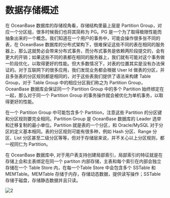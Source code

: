 数据存储概述 
===========================



在 OceanBase 数据库的存储视角看，存储结构里最上层是 Partition Group，对应一个分区组，很多时候我们也将其简称为 PG。PG 是一个为了取得极限性能而抽象出来的一个概念。我们知道在一个用户的事务中，可能会操作很多张不同的表，在 OceanBase 数据库的分布式架构下，很难保证这些不同的表在相同的服务器上，那么这就势必会带来分布式事务，而分布式事务是依赖两阶段提交的，会有更大的开销；如果这些不同的表都在相同的服务器上，我们就有可能对这个事务做一阶段优化，以取得更好的性能。但大多数情况下，对表的位置其实是没有办法保证的。对于互联网下的很多应用，我们发现业务都会根据 User Id 做表的分区，并且多张表的分区规则都是相同的，对于这些表我们提供了语法来构建 Table Group，对于 Table Group 中的相应分区我们称之为 Partition Group，OceanBase 数据库会保证同一个 Partition Group 中的多个 Partition 始终绑定在一起，那么对于同一个 Partition Group 的事务操作就会被优化为单机事务，以取得更好的性能。

在一个 Partition Group 中可能包含多个 Partition，注意这些 Partition 的分区键和分区规则要完全相同。Partition Group 是 OceanBase 数据库的 Leader 选举和迁移复制的最小单位。Partition 就是表的一个分区，和 Oracle/MySQL 对于分区的定义基本相同。表的分区规则可能有很多种，例如 Hash 分区、Range 分区、List 分区甚至二级分区等等，但对于存储层来说，并不关心以上分区规则，都一视同仁为 Partition。

在 OceanBase 数据库中, 对于用户表支持创建局部索引，局部索引的特征就是在存储上会和主表绑定在同一个 partiton 内部存储，主表和每个索引在内部会独立存储在一个 Table Store 内，在每一个Table Store 中会包含多个 SSTable 和 MEMTable。MEMTable 存储于内存，存储动态数据，提供读写操作；SSTable 存储于磁盘，存储静态数据并且只读。

![2](https://help-static-aliyun-doc.aliyuncs.com/assets/img/zh-CN/6073623461/p356031.jpg)

